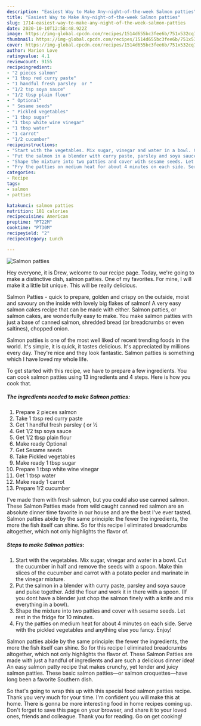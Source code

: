 ```yaml
---
description: "Easiest Way to Make Any-night-of-the-week Salmon patties"
title: "Easiest Way to Make Any-night-of-the-week Salmon patties"
slug: 1714-easiest-way-to-make-any-night-of-the-week-salmon-patties
date: 2020-10-10T12:58:48.922Z
image: https://img-global.cpcdn.com/recipes/1514d655bc3fee6b/751x532cq70/salmon-patties-recipe-main-photo.jpg
thumbnail: https://img-global.cpcdn.com/recipes/1514d655bc3fee6b/751x532cq70/salmon-patties-recipe-main-photo.jpg
cover: https://img-global.cpcdn.com/recipes/1514d655bc3fee6b/751x532cq70/salmon-patties-recipe-main-photo.jpg
author: Marion Love
ratingvalue: 4.1
reviewcount: 9155
recipeingredient:
- "2 pieces salmon"
- "1 tbsp red curry paste"
- "1 handful fresh parsley  or "
- "1/2 tsp soya sauce"
- "1/2 tbsp plain flour"
- " Optional"
- " Sesame seeds"
- " Pickled vegetables"
- "1 tbsp sugar"
- "1 tbsp white wine vinegar"
- "1 tbsp water"
- "1 carrot"
- "1/2 cucumber"
recipeinstructions:
- "Start with the vegetables. Mix sugar, vinegar and water in a bowl. Cut the cucumber in half and remove the seeds with a spoon. Make thin slices of the cucumber and carrot with a potato peeler and marinate in the vinegar mixture."
- "Put the salmon in a blender with curry paste, parsley and soya sauce and pulse together. Add the flour and work it in there with a spoon. (If you dont have a blender just chop the salmon finely with a knife and mix everything in a bowl)."
- "Shape the mixture into two patties and cover with sesame seeds. Let rest in the fridge for 10 minutes."
- "Fry the patties on medium heat for about 4 minutes on each side. Serve with the pickled vegetables and anything else you fancy. Enjoy!"
categories:
- Recipe
tags:
- salmon
- patties

katakunci: salmon patties 
nutrition: 181 calories
recipecuisine: American
preptime: "PT22M"
cooktime: "PT30M"
recipeyield: "2"
recipecategory: Lunch

---
```



![Salmon patties](https://img-global.cpcdn.com/recipes/1514d655bc3fee6b/751x532cq70/salmon-patties-recipe-main-photo.jpg)

Hey everyone, it is Drew, welcome to our recipe page. Today, we're going to make a distinctive dish, salmon patties. One of my favorites. For mine, I will make it a little bit unique. This will be really delicious.

Salmon Patties - quick to prepare, golden and crispy on the outside, moist and savoury on the inside with lovely big flakes of salmon! A very easy salmon cakes recipe that can be made with either. Salmon patties, or salmon cakes, are wonderfully easy to make. You make salmon patties with just a base of canned salmon, shredded bread (or breadcrumbs or even saltines), chopped onion.

Salmon patties is one of the most well liked of recent trending foods in the world. It's simple, it is quick, it tastes delicious. It's appreciated by millions every day. They're nice and they look fantastic. Salmon patties is something which I have loved my whole life.


To get started with this recipe, we have to prepare a few ingredients. You can cook salmon patties using 13 ingredients and 4 steps. Here is how you cook that.

<!--inarticleads1-->

##### The ingredients needed to make Salmon patties:

1. Prepare 2 pieces salmon
1. Take 1 tbsp red curry paste
1. Get 1 handful fresh parsley ( or ½
1. Get 1/2 tsp soya sauce
1. Get 1/2 tbsp plain flour
1. Make ready  Optional
1. Get  Sesame seeds
1. Take  Pickled vegetables
1. Make ready 1 tbsp sugar
1. Prepare 1 tbsp white wine vinegar
1. Get 1 tbsp water
1. Make ready 1 carrot
1. Prepare 1/2 cucumber


I&#39;ve made them with fresh salmon, but you could also use canned salmon. These Salmon Patties made from wild caught canned red salmon are an absolute dinner time favorite in our house and are the best I&#39;ve ever tasted. Salmon patties abide by the same principle: the fewer the ingredients, the more the fish itself can shine. So for this recipe I eliminated breadcrumbs altogether, which not only highlights the flavor of. 

<!--inarticleads2-->

##### Steps to make Salmon patties:

1. Start with the vegetables. Mix sugar, vinegar and water in a bowl. Cut the cucumber in half and remove the seeds with a spoon. Make thin slices of the cucumber and carrot with a potato peeler and marinate in the vinegar mixture.
1. Put the salmon in a blender with curry paste, parsley and soya sauce and pulse together. Add the flour and work it in there with a spoon. (If you dont have a blender just chop the salmon finely with a knife and mix everything in a bowl).
1. Shape the mixture into two patties and cover with sesame seeds. Let rest in the fridge for 10 minutes.
1. Fry the patties on medium heat for about 4 minutes on each side. Serve with the pickled vegetables and anything else you fancy. Enjoy!


Salmon patties abide by the same principle: the fewer the ingredients, the more the fish itself can shine. So for this recipe I eliminated breadcrumbs altogether, which not only highlights the flavor of. These Salmon Patties are made with just a handful of ingredients and are such a delicious dinner idea! An easy salmon patty recipe that makes crunchy, yet tender and juicy salmon patties. These basic salmon patties—or salmon croquettes—have long been a favorite Southern dish. 

So that's going to wrap this up with this special food salmon patties recipe. Thank you very much for your time. I'm confident you will make this at home. There is gonna be more interesting food in home recipes coming up. Don't forget to save this page on your browser, and share it to your loved ones, friends and colleague. Thank you for reading. Go on get cooking!
